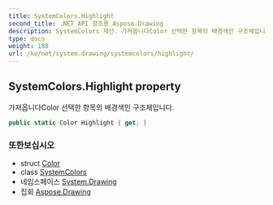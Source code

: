```yaml
---
title: SystemColors.Highlight
second_title: .NET API 참조용 Aspose.Drawing
description: SystemColors 재산. 가져옵니다Color 선택한 항목의 배경색인 구조체입니다.
type: docs
weight: 180
url: /ko/net/system.drawing/systemcolors/highlight/
---
```

## SystemColors.Highlight property

가져옵니다Color 선택한 항목의 배경색인 구조체입니다.

```csharp
public static Color Highlight { get; }
```

### 또한보십시오

* struct [Color](../../color/)
* class [SystemColors](../)
* 네임스페이스 [System.Drawing](../../systemcolors/)
* 집회 [Aspose.Drawing](../../../)


